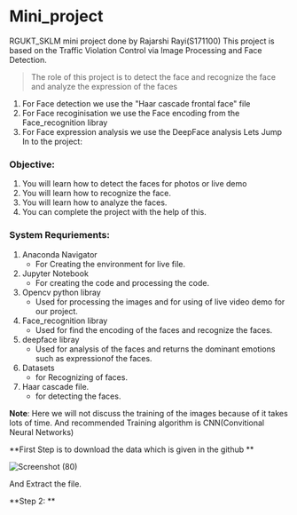 # Mini_project
RGUKT_SKLM mini project done by Rajarshi Rayi(S171100)
This project is based on the Traffic Violation Control via Image Processing and Face Detection.
> The role of this project is to detect the face and recognize the face and analyze the expression of the faces
1. For Face detection we use the "Haar cascade frontal face" file 
2. For Face recoginisation we use the Face encoding from the Face_recognition libray
3. For Face expression analysis we use the DeepFace analysis
Lets Jump In to the project:
### Objective:
1. You will learn how to detect the faces for photos or live demo
2. You will learn how to recognize the face.
3. You will learn how to analyze the faces.
4. You can complete the project with the help of this.

### System Requriements:
1. Anaconda Navigator
   - For Creating the environment for live file.
2. Jupyter Notebook
   - For creating the code and processing the code.
3. Opencv python libray
   - Used for processing the images and for using of live video demo for our project.
4. Face_recognition libray
   - Used for find the encoding of the faces and recognize the faces.
5. deepface libray 
   - Used for analysis of the faces and returns the dominant emotions such as expressionof the faces.
6. Datasets 
   - for Recognizing of faces.
7. Haar cascade file.
   - for detecting the faces.
 
**Note**: Here we will not discuss the training of the images because of it takes lots of time. And recommended Training algorithm is CNN(Convitional Neural Networks)

**First Step is to download the data which is given in the github **

![Screenshot (80)](https://user-images.githubusercontent.com/100516519/191663270-d307a819-b8e0-43ea-94e9-c6fe6ebadfce.png)

And Extract the file.

**Step 2: **
